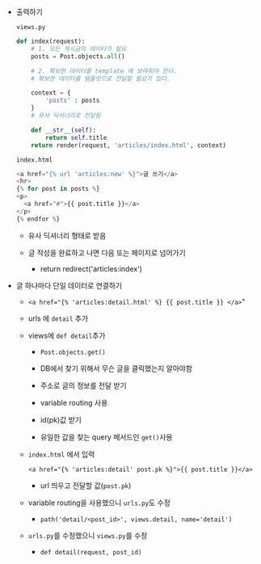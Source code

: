 - 출력하기   
  
  `views.py`
  
  ```python
  def index(request):
      # 1. 모든 게시글의 데이터가 필요
      posts = Post.objects.all()
  
      # 2. 확보한 데이터를 template 에 보여줘야 한다.
      # 확보한 데이터를 템플릿으로 전달할 필요가 있다.
  
      context = {
          'posts' : posts
      }
      # 유사 딕셔너리로 전달됨
  
      def __str__(self):
          return self.title
      return render(request, 'articles/index.html', context)
  ```
  
  `index.html`
  
  ```python
  <a href="{% url 'articles:new' %}">글 쓰기</a>
  <hr>
  {% for post in posts %}
  <p>
    <a href="#">{{ post.title }}</a>
  </p>
  {% endfor %}
  ```
  
  - 유사 딕셔너리 형태로 받음
  
  - 글 작성을 완료하고 나면 다음 또는 페이지로 넘어가기
    
    - return redirect('articles:index')





- 글 하나마다 단일 데이터로 연결하기
  
  - `<a href="{% 'articles:detail.html' %} {{ post.title }} </a>`"
  
  - urls 에 `detail` 추가
  
  - views에 `def detail`추가
    
    - `Post.objects.get()`
    
    - DB에서 찾기 위해서 무슨 글을 클릭했는지 알아야함
    
    - 주소로 글의 정보를 전달 받기
    
    - variable routing 사용
    
    - id(pk)값 받기
    
    - 유일한 값을 찾는 query 메서드인 `get()`사용
  
  - `index.html` 에서 입력
    
    `<a href="{% 'articles:detail' post.pk %}">{{ post.title }}</a>`
    
    - url 띄우고 전달할 값(`post.pk`)
  
  - variable routing을 사용했으니 `urls.py`도 수정
    
    - `path('detail/<post_id>', views.detail, name='detail')`
  
  - `urls.py`를 수정했으니 `views.py`를 수정
    
    - `def detail(request, post_id)`






















